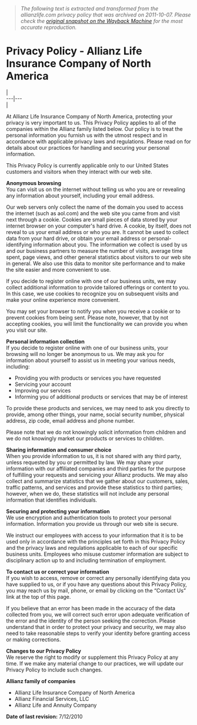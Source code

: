 > *The following text is extracted and transformed from the allianzlife.com privacy policy that was archived on 2011-10-07. Please check the [original snapshot on the Wayback Machine](https://web.archive.org/web/20111007194337id_/https%3A//www.allianzlife.com/Footer/PrivacyPolicy.aspx) for the most accurate reproduction.*

# Privacy Policy - Allianz Life Insurance Company of North America

|   
---|---  
| 

At Allianz Life Insurance Company of North America, protecting your privacy is very important to us. This Privacy Policy applies to all of the companies within the Allianz family listed below. Our policy is to treat the personal information you furnish us with the utmost respect and in accordance with applicable privacy laws and regulations. Please read on for details about our practices for handling and securing your personal information. 

This Privacy Policy is currently applicable only to our United States customers and visitors when they interact with our web site. 

**Anonymous browsing**  
You can visit us on the internet without telling us who you are or revealing any information about yourself, including your email address. 

Our web servers only collect the name of the domain you used to access the internet (such as aol.com) and the web site you came from and visit next through a cookie. Cookies are small pieces of data stored by your internet browser on your computer's hard drive. A cookie, by itself, does not reveal to us your email address or who you are. It cannot be used to collect data from your hard drive, or obtain your email address or personal-identifying information about you. The information we collect is used by us and our business partners to measure the number of visits, average time spent, page views, and other general statistics about visitors to our web site in general. We also use this data to monitor site performance and to make the site easier and more convenient to use. 

If you decide to register online with one of our business units, we may collect additional information to provide tailored offerings or content to you. In this case, we use cookies to recognize you on subsequent visits and make your online experience more convenient. 

You may set your browser to notify you when you receive a cookie or to prevent cookies from being sent. Please note, however, that by not accepting cookies, you will limit the functionality we can provide you when you visit our site. 

**Personal information collection**  
If you decide to register online with one of our business units, your browsing will no longer be anonymous to us. We may ask you for information about yourself to assist us in meeting your various needs, including:

  * Providing you with products or services you have requested 
  * Servicing your account 
  * Improving our services 
  * Informing you of additional products or services that may be of interest 



To provide these products and services, we may need to ask you directly to provide, among other things, your name, social security number, physical address, zip code, email address and phone number. 

Please note that we do not knowingly solicit information from children and we do not knowingly market our products or services to children. 

**Sharing information and consumer choice**  
When you provide information to us, it is not shared with any third party, unless requested by you or permitted by law. We may share your information with our affiliated companies and third parties for the purpose of fulfilling your requests and servicing your Allianz products. We may also collect and summarize statistics that we gather about our customers, sales, traffic patterns, and services and provide these statistics to third parties; however, when we do, these statistics will not include any personal information that identifies individuals. 

**Securing and protecting your information**  
We use encryption and authentication tools to protect your personal information. Information you provide us through our web site is secure. 

We instruct our employees with access to your information that it is to be used only in accordance with the principles set forth in this Privacy Policy and the privacy laws and regulations applicable to each of our specific business units. Employees who misuse customer information are subject to disciplinary action up to and including termination of employment. 

**To contact us or correct your information**  
If you wish to access, remove or correct any personally identifying data you have supplied to us, or if you have any questions about this Privacy Policy, you may reach us by mail, phone, or email by clicking on the “Contact Us” link at the top of this page. 

If you believe that an error has been made in the accuracy of the data collected from you, we will correct such error upon adequate verification of the error and the identity of the person seeking the correction. Please understand that in order to protect your privacy and security, we may also need to take reasonable steps to verify your identity before granting access or making corrections. 

**Changes to our Privacy Policy**  
We reserve the right to modify or supplement this Privacy Policy at any time. If we make any material change to our practices, we will update our Privacy Policy to include such changes.

**Allianz family of companies**

  * Allianz Life Insurance Company of North America
  * Allianz Financial Services, LLC
  * Allianz Life and Annuity Company



**Date of last revision:** 7/12/2010
